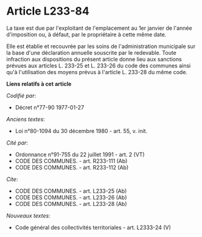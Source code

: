 # Article L233-84

La taxe est due par l'exploitant de l'emplacement au 1er janvier de l'année d'imposition ou, à défaut, par le propriétaire à
cette même date.

Elle est établie et recouvrée par les soins de l'administration municipale sur la base d'une déclaration annuelle souscrite
par le redevable. Toute infraction aux dispositions du présent article donne lieu aux sanctions prévues aux articles L.
233-25 et L. 233-26 du code des communes ainsi qu'à l'utilisation des moyens prévus à l'article L. 233-28 du même code.

**Liens relatifs à cet article**

_Codifié par_:

  - Décret n°77-90 1977-01-27

_Anciens textes_:

  - Loi n°80-1094 du 30 décembre 1980 - art. 55, v. init.

_Cité par_:

  - Ordonnance n°91-755 du 22 juillet 1991 - art. 2 (VT)
  - CODE DES COMMUNES. - art. R233-111 (Ab)
  - CODE DES COMMUNES. - art. R233-112 (Ab)

_Cite_:

  - CODE DES COMMUNES. - art. L233-25 (Ab)
  - CODE DES COMMUNES. - art. L233-26 (Ab)
  - CODE DES COMMUNES. - art. L233-28 (Ab)

_Nouveaux textes_:

  - Code général des collectivités territoriales - art. L2333-24 (V)
